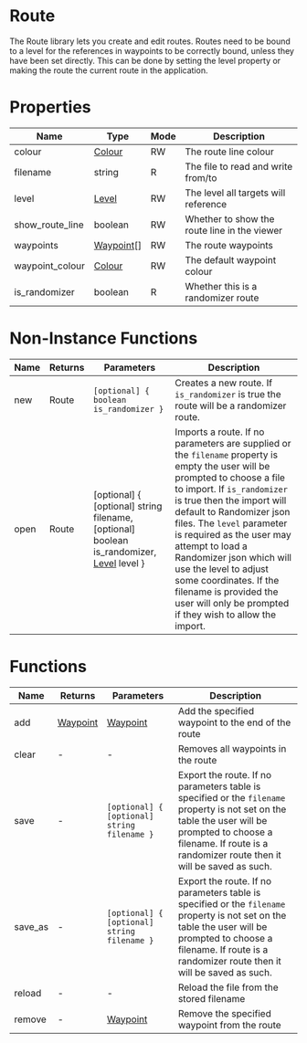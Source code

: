 # Route

The Route library lets you create and edit routes. Routes need to be bound to a level for the references in waypoints to be correctly bound, unless they have been set directly. This can be done by setting the level property or making the route the current route in the application.

# Properties
| Name | Type | Mode | Description |
| ---- | ---- | ---- | ---- |
| colour | [Colour](colour.md) | RW | The route line colour |
| filename | string | R | The file to read and write from/to |
| level | [Level](level.md) | RW | The level all targets will reference |
| show_route_line | boolean | RW | Whether to show the route line in the viewer |
| waypoints | [Waypoint](waypoint.md)[] | RW | The route waypoints |
| waypoint_colour | [Colour](colour.md) | RW | The default waypoint colour |
| is_randomizer | boolean | R | Whether this is a randomizer route |

# Non-Instance Functions

| Name | Returns | Parameters | Description |
| ---- | ------- | ---------- | ----------- |
| new | Route | ```[optional] { boolean is_randomizer }``` | Creates a new route. If `is_randomizer` is true the route will be a randomizer route. |
| open | Route | [optional] { [optional] string filename, [optional] boolean is_randomizer, [Level](level.md) level } | Imports a route. If no parameters are supplied or the `filename` property is empty the user will be prompted to choose a file to import. If `is_randomizer` is true then the import will default to Randomizer json files. The `level` parameter is required as the user may attempt to load a Randomizer json which will use the level to adjust some coordinates. If the filename is provided the user will only be prompted if they wish to allow the import. |

# Functions

| Name | Returns | Parameters | Description |
| ---- | ------- | ---------- | ----------- |
| add | [Waypoint](waypoint.md) | [Waypoint](waypoint.md) | Add the specified waypoint to the end of the route |
| clear | - | - | Removes all waypoints in the route |
| save | - | `[optional] { [optional] string filename }` | Export the route. If no parameters table is specified or the `filename` property is not set on the table the user will be prompted to choose a filename. If route is a randomizer route then it will be saved as such. |
| save_as | - | `[optional] { [optional] string filename }` | Export the route. If no parameters table is specified or the `filename` property is not set on the table the user will be prompted to choose a filename. If route is a randomizer route then it will be saved as such. |
| reload | - | - | Reload the file from the stored filename |
| remove | - | [Waypoint](waypoint.md) | Remove the specified waypoint from the route |
